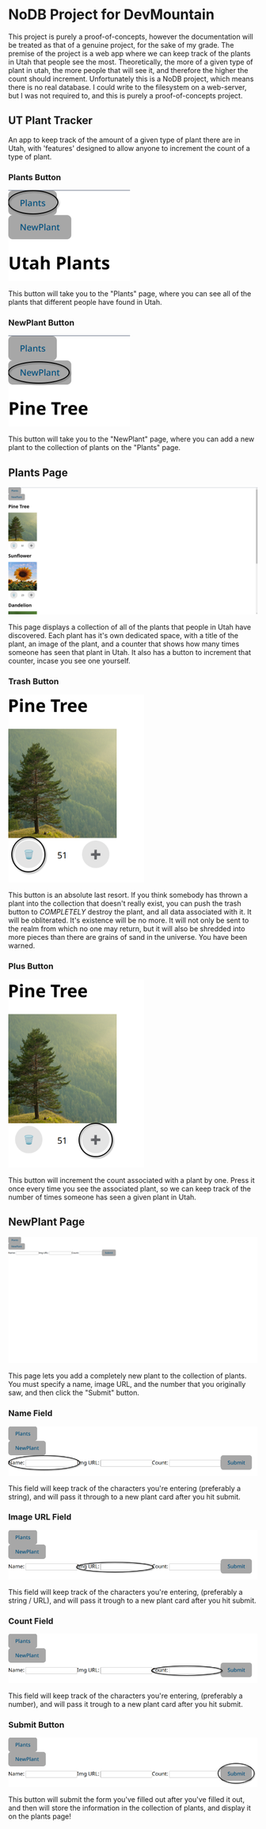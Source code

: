 # NoDB Project for DevMountain

This project is purely a proof-of-concepts, however the documentation will be treated as that of a genuine project, for the sake of my grade. The premise of the project is a web app where we can keep track of the plants in Utah that people see the most. Theoretically, the more of a given type of plant in utah, the more people that will see it, and therefore the higher the count should increment. Unfortunately this is a NoDB project, which means there is no real database. I could write to the filesystem on a web-server, but I was not required to, and this is purely a proof-of-concepts project.

## UT Plant Tracker

An app to keep track of the amount of a given type of plant there are in Utah, with 'features' designed to allow anyone to increment the count of a type of plant.

### Plants Button

![Alt text](docs/PlantsButton.png)

This button will take you to the "Plants" page, where you can see all of the plants that different people have found in Utah.

### NewPlant Button

![Alt text](docs/NewPlantButton.png)

This button will take you to the "NewPlant" page, where you can add a new plant to the collection of plants on the "Plants" page.

## Plants Page

![Alt text](docs/PlantsPage.png)

This page displays a collection of all of the plants that people in Utah have discovered. Each plant has it's own dedicated space, with a title of the plant, an image of the plant, and a counter that shows how many times someone has seen that plant in Utah. It also has a button to increment that counter, incase you see one yourself.

### Trash Button

![Alt text](docs/TrashButton.png)

This button is an absolute last resort. If you think somebody has thrown a plant into the collection that doesn't really exist, you can push the trash button to _COMPLETELY_ destroy the plant, and all data associated with it. It will be obliterated. It's existence will be no more. It will not only be sent to the realm from which no one may return, but it will also be shredded into more pieces than there are grains of sand in the universe. You have been warned.

### Plus Button

![Alt text](docs/PlusButton.png)

This button will increment the count associated with a plant by one. Press it once every time you see the associated plant, so we can keep track of the number of times someone has seen a given plant in Utah.

## NewPlant Page

![Alt text](docs/NewPlantPage.png)

This page lets you add a completely new plant to the collection of plants. You must specify a name, image URL, and the number that you originally saw, and then click the "Submit" button.

### Name Field

![Alt text](docs/NameField.png)

This field will keep track of the characters you're entering (preferably a string), and will pass it through to a new plant card after you hit submit.

### Image URL Field

![Alt text](docs/ImageURL.png)

This field will keep track of the characters you're entering, (preferably a string / URL), and will pass it trough to a new plant card after you hit submit.

### Count Field

![Alt text](docs/CountField.png)

This field will keep track of the characters you're entering, (preferably a number), and will pass it trough to a new plant card after you hit submit.

### Submit Button

![Alt text](docs/SubmitButton.png)

This button will submit the form you've filled out after you've filled it out, and then will store the information in the collection of plants, and display it on the plants page!
